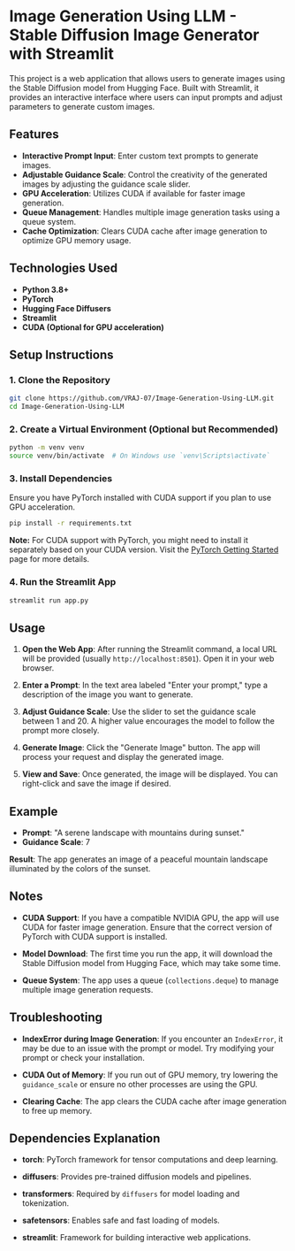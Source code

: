 # Image Generation Using LLM - Stable Diffusion Image Generator with Streamlit

This project is a web application that allows users to generate images using the Stable Diffusion model from Hugging Face. Built with Streamlit, it provides an interactive interface where users can input prompts and adjust parameters to generate custom images.

## **Features**

- **Interactive Prompt Input**: Enter custom text prompts to generate images.
- **Adjustable Guidance Scale**: Control the creativity of the generated images by adjusting the guidance scale slider.
- **GPU Acceleration**: Utilizes CUDA if available for faster image generation.
- **Queue Management**: Handles multiple image generation tasks using a queue system.
- **Cache Optimization**: Clears CUDA cache after image generation to optimize GPU memory usage.

## **Technologies Used**

- **Python 3.8+**
- **PyTorch**
- **Hugging Face Diffusers**
- **Streamlit**
- **CUDA (Optional for GPU acceleration)**

## **Setup Instructions**

### **1. Clone the Repository**

```bash
git clone https://github.com/VRAJ-07/Image-Generation-Using-LLM.git
cd Image-Generation-Using-LLM
```

### **2. Create a Virtual Environment (Optional but Recommended)**

```bash
python -m venv venv
source venv/bin/activate  # On Windows use `venv\Scripts\activate`
```

### **3. Install Dependencies**

Ensure you have PyTorch installed with CUDA support if you plan to use GPU acceleration.

```bash
pip install -r requirements.txt
```

**Note:** For CUDA support with PyTorch, you might need to install it separately based on your CUDA version. Visit the [PyTorch Getting Started](https://pytorch.org/get-started/locally/) page for more details.

### **4. Run the Streamlit App**

```bash
streamlit run app.py
```

## **Usage**

1. **Open the Web App**: After running the Streamlit command, a local URL will be provided (usually `http://localhost:8501`). Open it in your web browser.

2. **Enter a Prompt**: In the text area labeled "Enter your prompt," type a description of the image you want to generate.

3. **Adjust Guidance Scale**: Use the slider to set the guidance scale between 1 and 20. A higher value encourages the model to follow the prompt more closely.

4. **Generate Image**: Click the "Generate Image" button. The app will process your request and display the generated image.

5. **View and Save**: Once generated, the image will be displayed. You can right-click and save the image if desired.

## **Example**

- **Prompt**: "A serene landscape with mountains during sunset."
- **Guidance Scale**: 7

**Result**: The app generates an image of a peaceful mountain landscape illuminated by the colors of the sunset.

## **Notes**

- **CUDA Support**: If you have a compatible NVIDIA GPU, the app will use CUDA for faster image generation. Ensure that the correct version of PyTorch with CUDA support is installed.

- **Model Download**: The first time you run the app, it will download the Stable Diffusion model from Hugging Face, which may take some time.

- **Queue System**: The app uses a queue (`collections.deque`) to manage multiple image generation requests.

## **Troubleshooting**

- **IndexError during Image Generation**: If you encounter an `IndexError`, it may be due to an issue with the prompt or model. Try modifying your prompt or check your installation.

- **CUDA Out of Memory**: If you run out of GPU memory, try lowering the `guidance_scale` or ensure no other processes are using the GPU.

- **Clearing Cache**: The app clears the CUDA cache after image generation to free up memory.

## **Dependencies Explanation**

- **torch**: PyTorch framework for tensor computations and deep learning.

- **diffusers**: Provides pre-trained diffusion models and pipelines.

- **transformers**: Required by `diffusers` for model loading and tokenization.

- **safetensors**: Enables safe and fast loading of models.

- **streamlit**: Framework for building interactive web applications.
